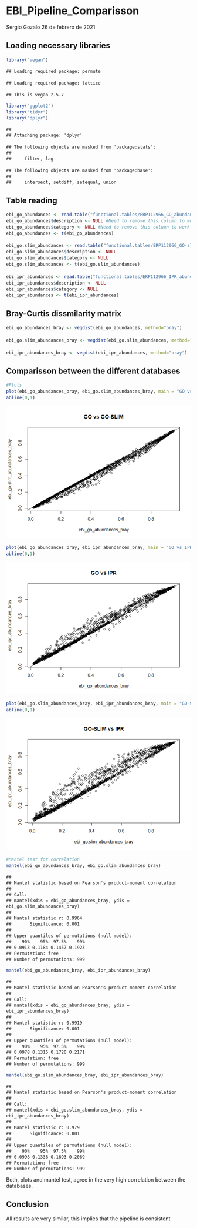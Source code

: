 EBI\_Pipeline\_Comparisson
================
Sergio Gozalo
26 de febrero de 2021

## Loading necessary libraries

``` r
library("vegan")
```

    ## Loading required package: permute

    ## Loading required package: lattice

    ## This is vegan 2.5-7

``` r
library("ggplot2")
library("tidyr")
library("dplyr")
```

    ## 
    ## Attaching package: 'dplyr'

    ## The following objects are masked from 'package:stats':
    ## 
    ##     filter, lag

    ## The following objects are masked from 'package:base':
    ## 
    ##     intersect, setdiff, setequal, union

## Table reading

``` r
ebi_go_abundances <- read.table("functional.tables/ERP112966_GO_abundances_v4.1.tsv", header = TRUE, row.names = 1, sep ="\t")
ebi_go_abundances$description <- NULL #Need to remove this column to work
ebi_go_abundances$category <- NULL #Need to remove this column to work
ebi_go_abundances <- t(ebi_go_abundances)

ebi_go.slim_abundances <- read.table("functional.tables/ERP112966_GO-slim_abundances_v4.1.tsv", header = TRUE, row.names = 1, sep ="\t")
ebi_go.slim_abundances$description <- NULL
ebi_go.slim_abundances$category <- NULL
ebi_go.slim_abundances <- t(ebi_go.slim_abundances)

ebi_ipr_abundances <- read.table("functional.tables/ERP112966_IPR_abundances_v4.1.tsv", header = TRUE, row.names = 1, sep ="\t")
ebi_ipr_abundances$description <- NULL
ebi_ipr_abundances$category <- NULL
ebi_ipr_abundances <- t(ebi_ipr_abundances)
```

## Bray-Curtis dissmilarity matrix

``` r
ebi_go_abundances_bray <- vegdist(ebi_go_abundances, method="bray")

ebi_go.slim_abundances_bray <- vegdist(ebi_go.slim_abundances, method="bray")

ebi_ipr_abundances_bray <- vegdist(ebi_ipr_abundances, method="bray")
```

## Comparisson between the different databases

``` r
#Plots
plot(ebi_go_abundances_bray, ebi_go.slim_abundances_bray, main = "GO vs GO-SLIM")
abline(0,1)
```

![](EBI_Pipeline_Comparisson_files/figure-markdown_github/unnamed-chunk-4-1.png)

``` r
plot(ebi_go_abundances_bray, ebi_ipr_abundances_bray, main = "GO vs IPR")
abline(0,1)
```

![](EBI_Pipeline_Comparisson_files/figure-markdown_github/unnamed-chunk-4-2.png)

``` r
plot(ebi_go.slim_abundances_bray, ebi_ipr_abundances_bray, main = "GO-SLIM vs IPR")
abline(0,1)
```

![](EBI_Pipeline_Comparisson_files/figure-markdown_github/unnamed-chunk-4-3.png)

``` r
#Mantel test for correlation
mantel(ebi_go_abundances_bray, ebi_go.slim_abundances_bray)
```

    ## 
    ## Mantel statistic based on Pearson's product-moment correlation 
    ## 
    ## Call:
    ## mantel(xdis = ebi_go_abundances_bray, ydis = ebi_go.slim_abundances_bray) 
    ## 
    ## Mantel statistic r: 0.9964 
    ##       Significance: 0.001 
    ## 
    ## Upper quantiles of permutations (null model):
    ##    90%    95%  97.5%    99% 
    ## 0.0913 0.1184 0.1457 0.1923 
    ## Permutation: free
    ## Number of permutations: 999

``` r
mantel(ebi_go_abundances_bray, ebi_ipr_abundances_bray)
```

    ## 
    ## Mantel statistic based on Pearson's product-moment correlation 
    ## 
    ## Call:
    ## mantel(xdis = ebi_go_abundances_bray, ydis = ebi_ipr_abundances_bray) 
    ## 
    ## Mantel statistic r: 0.9919 
    ##       Significance: 0.001 
    ## 
    ## Upper quantiles of permutations (null model):
    ##    90%    95%  97.5%    99% 
    ## 0.0978 0.1315 0.1720 0.2171 
    ## Permutation: free
    ## Number of permutations: 999

``` r
mantel(ebi_go.slim_abundances_bray, ebi_ipr_abundances_bray)
```

    ## 
    ## Mantel statistic based on Pearson's product-moment correlation 
    ## 
    ## Call:
    ## mantel(xdis = ebi_go.slim_abundances_bray, ydis = ebi_ipr_abundances_bray) 
    ## 
    ## Mantel statistic r: 0.979 
    ##       Significance: 0.001 
    ## 
    ## Upper quantiles of permutations (null model):
    ##    90%    95%  97.5%    99% 
    ## 0.0998 0.1336 0.1693 0.2069 
    ## Permutation: free
    ## Number of permutations: 999

Both, plots and mantel test, agree in the very high correlation between the databases.

## Conclusion

All results are very similar, this implies that the pipeline is consistent
